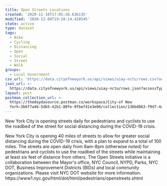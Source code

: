 ```yaml
---
title: Open Streets Locations
created: '2020-11-10T17:05:36.636135'
modified: '2020-12-04T19:28:14.428545'
state: active
type: dataset
tags:
  - Bike
  - Cycling
  - Distancing
  - Open
  - Social
  - Street
  - Walk
groups:
  - Local Government
csv_url: 'https://data.cityofnewyork.us/api/views/uiay-nctu/rows.csv?accessType=DOWNLOAD'
json_url: >-
  https://data.cityofnewyork.us/api/views/uiay-nctu/rows.json?accessType=DOWNLOAD
layout: post
postman_collection_url: >-
  https://thedaydasource.postman.co/workspace/City-of New
  York~3b6f7a46-5db5-42b1-80fe-9fbef41e3e06/collection/136bd863-f9d7-4a6b-ba1d-c2910bbff1d7
---
```

New York City is opening streets daily for pedestrians and cyclists to use the roadbed of the street for social distancing during the COVID-19 crisis. 
</p>
New York City is opening 40 miles of streets to allow for greater social distancing during the COVID-19 crisis, with a plan to expand to a total of 100 miles. The streets are open daily from 8am-8pm (otherwise noted) for pedestrians and cyclists to use the roadbed of the streets while maintaining at least six feet of distance from others. The Open Streets initiative is a collaboration between the Mayor's office, NYC Council, NYPD, Parks, NYC DOT, Business Improvement Districts (BIDs) and local community organizations. Please visit NYC DOT website for more information. https://www1.nyc.gov/html/dot/html/pedestrians/openstreets.shtml
